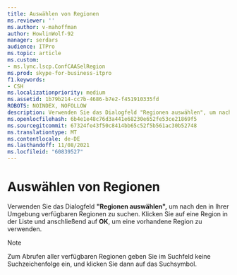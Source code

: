 ```yaml
---
title: Auswählen von Regionen
ms.reviewer: ''
ms.author: v-mahoffman
author: HowlinWolf-92
manager: serdars
audience: ITPro
ms.topic: article
ms.custom:
- ms.lync.lscp.ConfCAASelRegion
ms.prod: skype-for-business-itpro
f1.keywords:
- CSH
ms.localizationpriority: medium
ms.assetid: 1b79b214-cc7b-4686-b7e2-f451910335fd
ROBOTS: NOINDEX, NOFOLLOW
description: Verwenden Sie das Dialogfeld "Regionen auswählen", um nach den in Ihrer Umgebung verfügbaren Regionen zu suchen. Klicken Sie auf eine Region in der Liste und anschließend auf OK, um eine vorhandene Region zu verwenden.
ms.openlocfilehash: 6b4e1e48c76d3a441e68230e652fe53ce21869f5
ms.sourcegitcommit: 67324fe43f50c8414bb65c52f5b561ac30b52748
ms.translationtype: MT
ms.contentlocale: de-DE
ms.lasthandoff: 11/08/2021
ms.locfileid: "60839527"
---
```

# <a name="select-regions"></a>Auswählen von Regionen
 
Verwenden Sie das Dialogfeld **"Regionen auswählen",** um nach den in Ihrer Umgebung verfügbaren Regionen zu suchen. Klicken Sie auf eine Region in der Liste und anschließend auf **OK**, um eine vorhandene Region zu verwenden.
  
> [!NOTE]
> Zum Abrufen aller verfügbaren Regionen geben Sie im Suchfeld keine Suchzeichenfolge ein, und klicken Sie dann auf das Suchsymbol. 
  

